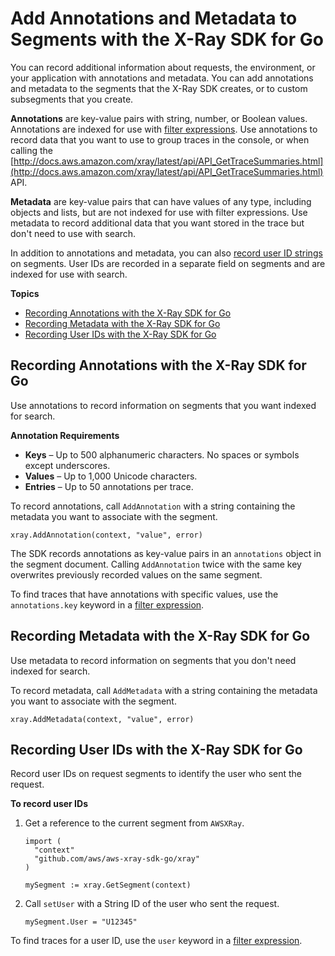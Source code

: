# Add Annotations and Metadata to Segments with the X\-Ray SDK for Go<a name="xray-sdk-go-segment"></a>

You can record additional information about requests, the environment, or your application with annotations and metadata\. You can add annotations and metadata to the segments that the X\-Ray SDK creates, or to custom subsegments that you create\.

**Annotations** are key\-value pairs with string, number, or Boolean values\. Annotations are indexed for use with [filter expressions](xray-console-filters.md)\. Use annotations to record data that you want to use to group traces in the console, or when calling the [http://docs.aws.amazon.com/xray/latest/api/API_GetTraceSummaries.html](http://docs.aws.amazon.com/xray/latest/api/API_GetTraceSummaries.html) API\.

**Metadata** are key\-value pairs that can have values of any type, including objects and lists, but are not indexed for use with filter expressions\. Use metadata to record additional data that you want stored in the trace but don't need to use with search\.

In addition to annotations and metadata, you can also [record user ID strings](#xray-sdk-go-segment-userid) on segments\. User IDs are recorded in a separate field on segments and are indexed for use with search\.

**Topics**
+ [Recording Annotations with the X\-Ray SDK for Go](#xray-sdk-go-segment-annotations)
+ [Recording Metadata with the X\-Ray SDK for Go](#xray-sdk-go-segment-metadata)
+ [Recording User IDs with the X\-Ray SDK for Go](#xray-sdk-go-segment-userid)

## Recording Annotations with the X\-Ray SDK for Go<a name="xray-sdk-go-segment-annotations"></a>

Use annotations to record information on segments that you want indexed for search\.

**Annotation Requirements**
+ **Keys** – Up to 500 alphanumeric characters\. No spaces or symbols except underscores\.
+ **Values** – Up to 1,000 Unicode characters\.
+ **Entries** – Up to 50 annotations per trace\.

To record annotations, call `AddAnnotation` with a string containing the metadata you want to associate with the segment\.

```
xray.AddAnnotation(context, "value", error)
```

The SDK records annotations as key\-value pairs in an `annotations` object in the segment document\. Calling `AddAnnotation` twice with the same key overwrites previously recorded values on the same segment\.

To find traces that have annotations with specific values, use the `annotations.key` keyword in a [filter expression](xray-console-filters.md)\.

## Recording Metadata with the X\-Ray SDK for Go<a name="xray-sdk-go-segment-metadata"></a>

Use metadata to record information on segments that you don't need indexed for search\.

To record metadata, call `AddMetadata` with a string containing the metadata you want to associate with the segment\.

```
xray.AddMetadata(context, "value", error)
```

## Recording User IDs with the X\-Ray SDK for Go<a name="xray-sdk-go-segment-userid"></a>

Record user IDs on request segments to identify the user who sent the request\.

**To record user IDs**

1. Get a reference to the current segment from `AWSXRay`\.

   ```
   import (
     "context"
     "github.com/aws/aws-xray-sdk-go/xray"
   )
   
   mySegment := xray.GetSegment(context)
   ```

1. Call `setUser` with a String ID of the user who sent the request\.

   ```
   mySegment.User = "U12345"
   ```

To find traces for a user ID, use the `user` keyword in a [filter expression](xray-console-filters.md)\.
